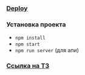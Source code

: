 ### [Deploy](https://isvitka.github.io/itprofit-test-task)
### Установка проекта
- `npm install`
- `npm start`
- `npm run server` (для апи)
### [Ссылка на ТЗ](https://docs.google.com/document/d/15McTGIUDSiBfxyqZj5DQKPUSwRAxSsnpMswigCPclko/edit)
